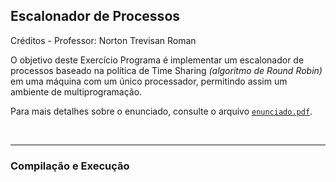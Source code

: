 ## Escalonador de Processos

Créditos - Professor: Norton Trevisan Roman

O objetivo deste Exercício Programa é implementar um escalonador de processos baseado na política de Time Sharing *(algoritmo de Round Robin)* em uma máquina com um único processador, permitindo assim um ambiente de multiprogramação.

Para mais detalhes sobre o enunciado, consulte o arquivo [`enunciado.pdf`]().

<br>

---
### Compilação e Execução

